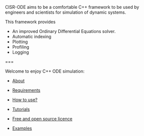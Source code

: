 CISR-ODE aims to be a comfortable C++ framework to be used by engineers and scientists for simulation of dynamic systems.

This framework provides

* An improved Ordinary Differential Equations solver.
* Automatic indexing
* Plotting
* Profiling
* Logging

===

Welcome to enjoy C++ ODE simulation:

* [About](https://github.com/Arash-codedev/CISR-ODE/wiki/About)

* [Requirements](https://github.com/Arash-codedev/CISR-ODE/wiki/Requirements-and-Installations)

* [How to use?](https://github.com/Arash-codedev/CISR-ODE/wiki/How-to-use%3F)

* [Tutorials](https://github.com/Arash-codedev/CISR-ODE/wiki/Tutorials)

* [Free and open source licence](https://github.com/Arash-codedev/CISR-ODE/wiki/Licence)

* [Examples](https://github.com/Arash-codedev/CISR-ODE/wiki/Examples)

